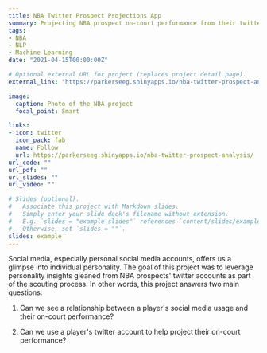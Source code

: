 ```yaml
---
title: NBA Twitter Prospect Projections App
summary: Projecting NBA prospect on-court performance from their twitter account information.
tags:
- NBA
- NLP
- Machine Learning
date: "2021-04-15T00:00:00Z"

# Optional external URL for project (replaces project detail page).
external_link: "https://parkerseeg.shinyapps.io/nba-twitter-prospect-analysis/"

image:
  caption: Photo of the NBA project
  focal_point: Smart

links:
- icon: twitter
  icon_pack: fab
  name: Follow
  url: https://parkerseeg.shinyapps.io/nba-twitter-prospect-analysis/
url_code: ""
url_pdf: ""
url_slides: ""
url_video: ""

# Slides (optional).
#   Associate this project with Markdown slides.
#   Simply enter your slide deck's filename without extension.
#   E.g. `slides = "example-slides"` references `content/slides/example-slides.md`.
#   Otherwise, set `slides = ""`.
slides: example
---
```


Social media, especially personal social media accounts, offers us a glimpse into individual personality. The goal of this project was to leverage personality insights gleaned from NBA prospects' twitter accounts as part of the scouting process. In other words, this project answers two main questions.


1. Can we see a relationship between a player's social media usage and their on-court performance?


2. Can we use a player's twitter account to help project their on-court performance?
